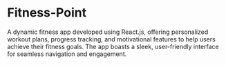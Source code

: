 # Fitness-Point
A dynamic fitness app developed using React.js, offering personalized workout plans, progress tracking, and motivational features to help users achieve their fitness goals. The app boasts a sleek, user-friendly interface for seamless navigation and engagement.

